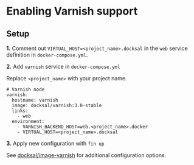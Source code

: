 # Enabling Varnish support

## Setup

**1.** Comment out `VIRTUAL_HOST=<project_name>.docksal` in the `web` service definition in `docker-compose.yml`.

**2.** Add `varnish` service in `docker-compose.yml`

Replace `<project_name>` with your project name.

```
# Varnish node
varnish:
  hostname: varnish
  image: docksal/varnish:3.0-stable
  links:
    - web
  environment:
    - VARNISH_BACKEND_HOST=web.<project_name>.docker
    - VIRTUAL_HOST=<project_name>.docksal
```

**3.** Apply new configuration with `fin up`


See [docksal/image-varnish](https://github.com/docksal/image-varnish) for additional configuration options.

